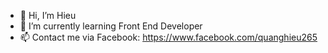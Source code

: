 - 👋 Hi, I’m Hieu
- 🌱 I’m currently learning Front End Developer
- 📫 Contact me via Facebook: https://www.facebook.com/quanghieu265
